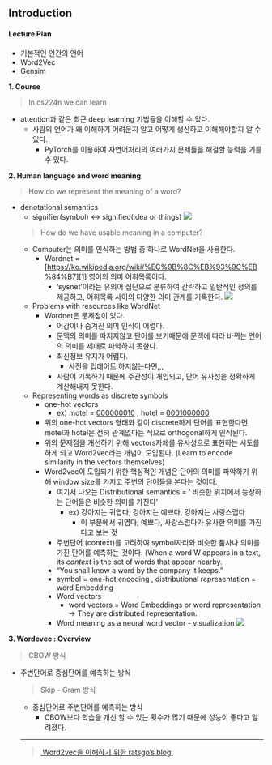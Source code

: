 ## Introduction
#### Lecture Plan 
- 기본적인 인간의 언어
- Word2Vec 
- Gensim

**1. Course**
> In cs224n we can learn 
- attention과 같은 최근 deep learning 기법들을 이해할 수 있다.
	- 사람의 언어가 왜 이해하기 어려운지 알고 어떻게 생산하고 이해해야할지 알 수 있다.
		- PyTorch를 이용하여 자연어처리의 여러가지 문제들을 해결할 능력을 기를 수 있다.

**2. Human language and word meaning**
> How do we represent the meaning of a word?
- denotational semantics
	- signifier(symbol) \<-\> signified(idea or things)
		![][image-1]
	> How do we have usable meaning in a computer?
	- Computer는 의미를 인식하는 방법 중 하나로 WordNet을 사용한다.
		- Wordnet = [https://ko.wikipedia.org/wiki/%EC%9B%8C%EB%93%9C%EB%84%B7][1] 영어의 의미 어휘목록이다.
			- ‘sysnet’이라는 유의어 집단으로 분류하여 간략하고 일반적인 정의를 제공하고, 어휘목록 사이의 다양한 의미 관계를 기록한다. 
				![][image-2]
	- Problems with resources like WordNet
		- Wordnet은 문제점이 있다.
			- 어감이나 숨겨진 의미 인식이 어렵다.
			- 문맥의 의미를 따지지않고 단어를 보기때문에 문맥에 따라 바뀌는 언어의 의미를 제대로 파악하지 못한다.
			- 최신정보 유지가 어렵다. 
				- 사전을 업데이트 하지않는다면,,,
			- 사람이 기록하기 때문에 주관성이 개입되고, 단어 유사성을 정확하게 계산해내지 못한다.
	- Representing words as discrete symbols
		- one-hot vectors
			- ex) motel = [000000010]() , hotel = [0001000000][3]
		- 위의 one-hot vectors 형태와 같이 discrete하게 단어를 표현한다면 motel과 hotel은 전혀 관계없다는 식으로 orthogonal하게 인식된다. 
		- 위의 문제점을 개선하기 위해 vectors자체를 유사성으로 표현하는 시도를 하게 되고 Word2vec라는 개념이 도입된다. (Learn to encode similarity in the vectors themselves)
		- Word2vec이 도입되기 위한 핵심적인 개념은 단어의 의미를 파악하기 위해 window size를 가지고 주변의 단어들을 본다는 것이다. 
			- 여기서 나오는 Distributional semantics = ‘ 비슷한 위치에서 등장하는 단어들은 비슷한 의미를 가진다’ 
				- ex) 강아지는 귀엽다, 강아지는 예쁘다, 강아지는 사랑스럽다 
					- 이 부분에서 귀엽다, 예쁘다, 사랑스럽다가 유사한 의미를 가진다고 보는 것
			- 주변단어 (context)를 고려하여 symbol자리와 비슷한 품사나 의미를 가진 단어를 예측하는 것이다. (When a word W appears in a text, its _context_ is the set of words that appear nearby.
			- “You shall know a word by the company it keeps.”
			- symbol = one-hot encoding , distributional representation = word Embedding
			- Word vectors
				- word vectors = Word Embeddings or word representation -\> They are distributed representation.
			- Word meaning as a neural word vector - visualization
				![][image-3]

**3. Wordevec : Overview**
> CBOW 방식
- 주변단어로 중심단어를 예측하는 방식 
	> Skip - Gram 방식 
	- 중심단어로 주변단어를 예측하는 방식 
		- CBOW보다 학습을 개선 할 수 있는 횟수가 많기 때문에 성능이 좋다고 알려졌다. 

	----
	> [ Word2vec을 이해하기 위한 ratsgo’s blog ][4]

[1]:	https://ko.wikipedia.org/wiki/%EC%9B%8C%EB%93%9C%EB%84%B7
[3]:	]
[4]:	https://ratsgo.github.io/from%20frequency%20to%20semantics/2017/03/30/word2vec/

[image-1]:	file:///Users/yeonsulee/Desktop/%E1%84%89%E1%85%B3%E1%84%8F%E1%85%B3%E1%84%85%E1%85%B5%E1%86%AB%E1%84%89%E1%85%A3%E1%86%BA%202019-09-03%20%E1%84%8B%E1%85%A9%E1%84%8C%E1%85%A5%E1%86%AB%201.26.59.png
[image-2]:	file:///Users/yeonsulee/Desktop/%E1%84%89%E1%85%B3%E1%84%8F%E1%85%B3%E1%84%85%E1%85%B5%E1%86%AB%E1%84%89%E1%85%A3%E1%86%BA%202019-09-03%20%E1%84%8B%E1%85%A9%E1%84%8C%E1%85%A5%E1%86%AB%201.29.48.png
[image-3]:	file:///Users/yeonsulee/Desktop/%E1%84%89%E1%85%B3%E1%84%8F%E1%85%B3%E1%84%85%E1%85%B5%E1%86%AB%E1%84%89%E1%85%A3%E1%86%BA%202019-09-03%20%E1%84%8B%E1%85%A9%E1%84%8C%E1%85%A5%E1%86%AB%201.40.23.png